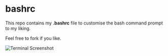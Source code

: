 # bashrc
This repo contains my __.bashrc__ file to customise the bash command prompt to my liking.

Feel free to fork if you like.

![Terminal Screenshot](http://i.imgur.com/tbRJoQb.png)

